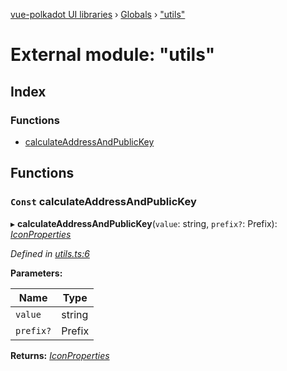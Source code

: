 [vue-polkadot UI libraries](../README.md) › [Globals](../globals.md) › ["utils"](_utils_.md)

# External module: "utils"

## Index

### Functions

* [calculateAddressAndPublicKey](_utils_.md#const-calculateaddressandpublickey)

## Functions

### `Const` calculateAddressAndPublicKey

▸ **calculateAddressAndPublicKey**(`value`: string, `prefix?`: Prefix): *[IconProperties](../interfaces/_types_.iconproperties.md)*

*Defined in [utils.ts:6](https://github.com/vue-polkadot/vue-ui/blob/52faa75/packages/vue-identicon/src/utils.ts#L6)*

**Parameters:**

Name | Type |
------ | ------ |
`value` | string |
`prefix?` | Prefix |

**Returns:** *[IconProperties](../interfaces/_types_.iconproperties.md)*
